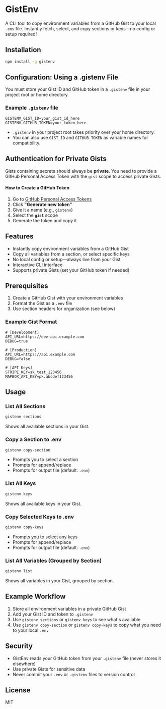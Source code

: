 # GistEnv

A CLI tool to copy environment variables from a GitHub Gist to your local `.env` file. Instantly fetch, select, and copy sections or keys—no config or setup required!

## Installation

```bash
npm install -g gistenv
```

## Configuration: Using a .gistenv File

You must store your Gist ID and GitHub token in a `.gistenv` file in your project root or home directory.

### Example `.gistenv` file
```
GISTENV_GIST_ID=your_gist_id_here
GISTENV_GITHUB_TOKEN=your_token_here
```
- `.gistenv` in your project root takes priority over your home directory.
- You can also use `GIST_ID` and `GITHUB_TOKEN` as variable names for compatibility.

## Authentication for Private Gists

Gists containing secrets should always be **private**. You need to provide a GitHub Personal Access Token with the `gist` scope to access private Gists.

#### How to Create a GitHub Token
1. Go to [GitHub Personal Access Tokens](https://github.com/settings/tokens?type=beta)
2. Click **"Generate new token"**
3. Give it a name (e.g., `gistenv`)
4. Select the **`gist`** scope
5. Generate the token and copy it

## Features

- Instantly copy environment variables from a GitHub Gist
- Copy all variables from a section, or select specific keys
- No local config or setup—always live from your Gist
- Interactive CLI interface
- Supports private Gists (set your GitHub token if needed)

## Prerequisites

1. Create a GitHub Gist with your environment variables
2. Format the Gist as a `.env` file
3. Use section headers for organization (see below)

### Example Gist Format

```env
# [Development]
API_URL=https://dev-api.example.com
DEBUG=true

# [Production]
API_URL=https://api.example.com
DEBUG=false

# [API Keys]
STRIPE_KEY=sk_test_123456
MAPBOX_API_KEY=pk.abcdef123456
```

## Usage

### List All Sections

```bash
gistenv sections
```
Shows all available sections in your Gist.

### Copy a Section to .env

```bash
gistenv copy-section
```
- Prompts you to select a section
- Prompts for append/replace
- Prompts for output file (default: `.env`)

### List All Keys

```bash
gistenv keys
```
Shows all available keys in your Gist.

### Copy Selected Keys to .env

```bash
gistenv copy-keys
```
- Prompts you to select any keys
- Prompts for append/replace
- Prompts for output file (default: `.env`)

### List All Variables (Grouped by Section)

```bash
gistenv list
```
Shows all variables in your Gist, grouped by section.

## Example Workflow

1. Store all environment variables in a private GitHub Gist
2. Add your Gist ID and token to `.gistenv`
3. Use `gistenv sections` or `gistenv keys` to see what's available
4. Use `gistenv copy-section` or `gistenv copy-keys` to copy what you need to your local `.env`

## Security

- GistEnv reads your GitHub token from your `.gistenv` file (never stores it elsewhere)
- Use private Gists for sensitive data
- Never commit your `.env` or `.gistenv` files to version control

## License

MIT
